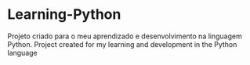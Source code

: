 # Learning-Python
Projeto criado para o meu aprendizado e desenvolvimento na linguagem Python. 
Project created for my learning and development in the Python language
